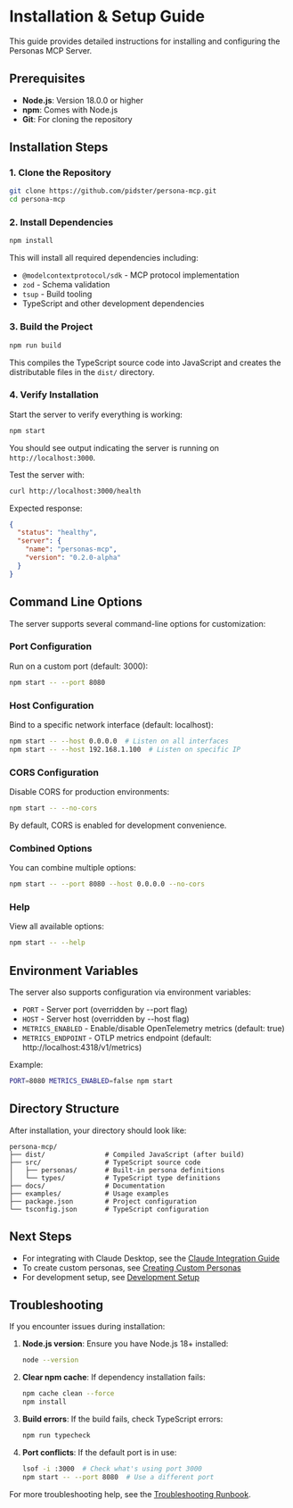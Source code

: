 # Installation & Setup Guide

This guide provides detailed instructions for installing and configuring the Personas MCP Server.

## Prerequisites

- **Node.js**: Version 18.0.0 or higher
- **npm**: Comes with Node.js
- **Git**: For cloning the repository

## Installation Steps

### 1. Clone the Repository

```bash
git clone https://github.com/pidster/persona-mcp.git
cd persona-mcp
```

### 2. Install Dependencies

```bash
npm install
```

This will install all required dependencies including:
- `@modelcontextprotocol/sdk` - MCP protocol implementation
- `zod` - Schema validation
- `tsup` - Build tooling
- TypeScript and other development dependencies

### 3. Build the Project

```bash
npm run build
```

This compiles the TypeScript source code into JavaScript and creates the distributable files in the `dist/` directory.

### 4. Verify Installation

Start the server to verify everything is working:

```bash
npm start
```

You should see output indicating the server is running on `http://localhost:3000`.

Test the server with:

```bash
curl http://localhost:3000/health
```

Expected response:
```json
{
  "status": "healthy",
  "server": {
    "name": "personas-mcp",
    "version": "0.2.0-alpha"
  }
}
```

## Command Line Options

The server supports several command-line options for customization:

### Port Configuration

Run on a custom port (default: 3000):

```bash
npm start -- --port 8080
```

### Host Configuration

Bind to a specific network interface (default: localhost):

```bash
npm start -- --host 0.0.0.0  # Listen on all interfaces
npm start -- --host 192.168.1.100  # Listen on specific IP
```

### CORS Configuration

Disable CORS for production environments:

```bash
npm start -- --no-cors
```

By default, CORS is enabled for development convenience.

### Combined Options

You can combine multiple options:

```bash
npm start -- --port 8080 --host 0.0.0.0 --no-cors
```

### Help

View all available options:

```bash
npm start -- --help
```

## Environment Variables

The server also supports configuration via environment variables:

- `PORT` - Server port (overridden by --port flag)
- `HOST` - Server host (overridden by --host flag)
- `METRICS_ENABLED` - Enable/disable OpenTelemetry metrics (default: true)
- `METRICS_ENDPOINT` - OTLP metrics endpoint (default: http://localhost:4318/v1/metrics)

Example:

```bash
PORT=8080 METRICS_ENABLED=false npm start
```

## Directory Structure

After installation, your directory should look like:

```
persona-mcp/
├── dist/               # Compiled JavaScript (after build)
├── src/                # TypeScript source code
│   ├── personas/       # Built-in persona definitions
│   └── types/          # TypeScript type definitions
├── docs/               # Documentation
├── examples/           # Usage examples
├── package.json        # Project configuration
└── tsconfig.json       # TypeScript configuration
```

## Next Steps

- For integrating with Claude Desktop, see the [Claude Integration Guide](./claude-integration.md)
- To create custom personas, see [Creating Custom Personas](./creating-personas.md)
- For development setup, see [Development Setup](../engineering/development-setup.md)

## Troubleshooting

If you encounter issues during installation:

1. **Node.js version**: Ensure you have Node.js 18+ installed:
   ```bash
   node --version
   ```

2. **Clear npm cache**: If dependency installation fails:
   ```bash
   npm cache clean --force
   npm install
   ```

3. **Build errors**: If the build fails, check TypeScript errors:
   ```bash
   npm run typecheck
   ```

4. **Port conflicts**: If the default port is in use:
   ```bash
   lsof -i :3000  # Check what's using port 3000
   npm start -- --port 8080  # Use a different port
   ```

For more troubleshooting help, see the [Troubleshooting Runbook](../books/troubleshooting-runbook.md).
